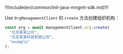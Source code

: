 !!!include(en/common/init-java-mngmt-sdk.md)!!!

Use `OrgManagementClient` 的 `create` 方法创建组织机构：

```javascript
const org = await managementClient.org.create(
  "北京某某公司",
  "北京某某科技有限公司",
  "example"
);
```
